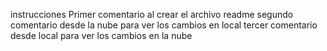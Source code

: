 instrucciones
Primer comentario al crear el archivo readme
segundo comentario desde la nube para ver los cambios en local
tercer comentario desde local para ver los cambios en la nube
